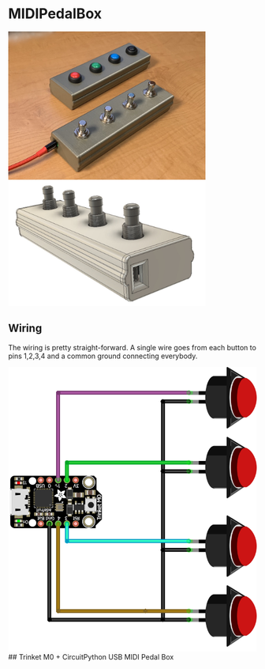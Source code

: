 # MIDIPedalBox

<img src="./docs/pedalbox-pic1.jpg" width="400"><img src="./docs/pedalbox-render.jpg" width="400">

## Wiring  

The wiring is pretty straight-forward. A single wire goes from each button to pins 1,2,3,4 and a common ground connecting everybody.

<img width=600 src="./docs/pedalbox_wiring.png">
## Trinket M0 + CircuitPython USB MIDI Pedal Box
